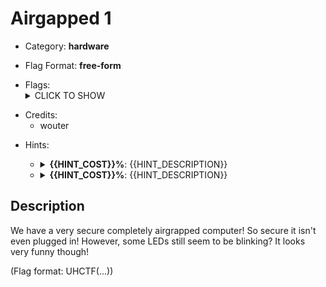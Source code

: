 # Airgapped 1

<!-- crypto, forensics, osint, reversing, stegano, websec, misc -->
* Category: **hardware**

<!-- * "uhctf{...}": must match regex "uhctf{([a-z0-9]+-)*[0-9a-f]{6}}" -->
<!-- * "free-form": anything goes, mention in description what to look for -->
* Flag Format: **free-form**

<!-- {{FLAG_TYPE}} can be "static" or "regex" -->
* Flags: <details><summary>CLICK TO SHOW</summary><ul><ul>
<li>static: <code>uhctf{3d_goggles_could_have_helped}</code></li>
</ul></ul></details>

<!-- Only enter people's first name in lowercase, it will be changed later -->
* Credits:
    * wouter

<!-- {{HINT_COST}} is a percentage of the challenge's total value -->
<!-- {{HINT_DESCRIPTION}} explains what exactly the hint will help with -->
* Hints: <ul><ul>
<li><details>
    <summary><strong>{{HINT_COST}}%</strong>: {{HINT_DESCRIPTION}}</summary>
    {{HINT}}
</details></li>
<li><details>
    <summary><strong>{{HINT_COST}}%</strong>: {{HINT_DESCRIPTION}}</summary>
    {{HINT}}
</details></li>
</ul></ul>

## Description
<!-- HTML can be used here if needed -->
We have a very secure completely airgrapped computer! So secure it isn't even plugged in!
However, some LEDs still seem to be blinking? It looks very funny though!

(Flag format: UHCTF(...))
